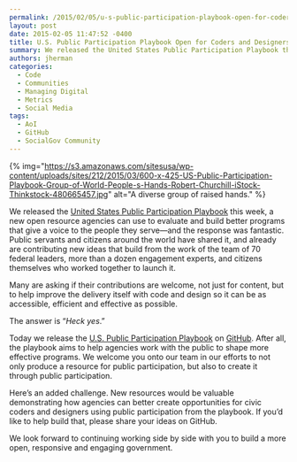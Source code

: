 ```yaml
---
permalink: /2015/02/05/u-s-public-participation-playbook-open-for-coders-and-designers-on-github/
layout: post
date: 2015-02-05 11:47:52 -0400
title: U.S. Public Participation Playbook Open for Coders and Designers on GitHub
summary: We released the United States Public Participation Playbook this week, a new open resource agencies can use to evaluate and build better programs that give a voice to the people they serve&mdash;and the response was fantastic. Public servants and citizens around the world have shared it, and already are contributing new ideas that build from
authors: jherman
categories:
  - Code
  - Communities
  - Managing Digital
  - Metrics
  - Social Media
tags:
  - AoI
  - GitHub
  - SocialGov Community
---
```


{% img="https://s3.amazonaws.com/sitesusa/wp-content/uploads/sites/212/2015/03/600-x-425-US-Public-Participation-Playbook-Group-of-World-People-s-Hands-Robert-Churchill-iStock-Thinkstock-480665457.jpg" alt="A diverse group of raised hands." %} 

We released the [United States Public Participation Playbook](http://www.whitehouse.gov/blog/2015/02/03/announcing-us-public-participation-playbook) this week, a new open resource agencies can use to evaluate and build better programs that give a voice to the people they serve—and the response was fantastic. Public servants and citizens around the world have shared it, and already are contributing new ideas that build from the work of the team of 70 federal leaders, more than a dozen engagement experts, and citizens themselves who worked together to launch it.

Many are asking if their contributions are welcome, not just for content, but to help improve the delivery itself with code and design so it can be as accessible, efficient and effective as possible.

The answer is &#8220;_Heck yes_.&#8221;

Today we release the [U.S. Public Participation Playbook](https://participation.usa.gov/) on [GitHub](https://github.com/GSA/participation-playbook). After all, the playbook aims to help agencies work with the public to shape more effective programs. We welcome you onto our team in our efforts to not only produce a resource for public participation, but also to create it through public participation.

Here&#8217;s an added challenge. New resources would be valuable demonstrating how agencies can better create opportunities for civic coders and designers using public participation from the playbook. If you’d like to help build that, please share your ideas on GitHub.

We look forward to continuing working side by side with you to build a more open, responsive and engaging government.